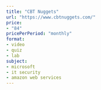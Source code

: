 ```yaml
---
title: "CBT Nuggets"
url: "https://www.cbtnuggets.com/"
price: 
- "84"
pricePerPeriod: "monthly"
format: 
- video
- quiz
- lab
subject: 
- microsoft
- it security
- amazon web services
---
```

